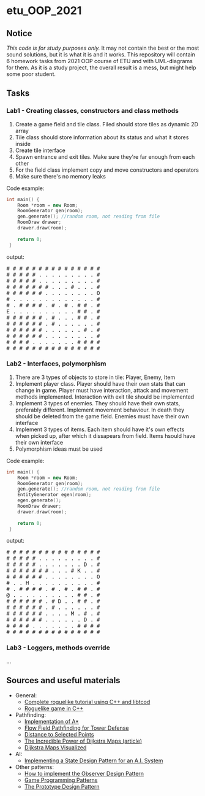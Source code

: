 # etu_OOP_2021

## Notice
_This code is for study purposes only._ It may not contain the best or the most sound solutions, but it is what it is and it works.
This repository will contain 6 homework tasks from 2021 OOP course of ETU and with UML-diagrams for them. As it is a study project, the overall result is a mess, but might help some poor student.

## Tasks

### Lab1 - Creating classes, constructors and class methods
1. Create a game field and tile class. Filed should store tiles as dynamic 2D array
2. Tile class should store information about its status and what it stores inside
3. Create tile interface
4. Spawn entrance and exit tiles. Make sure they're far enough from each other
5. For the field class implement copy and move constructors and operators
6. Make sure there's no memory leaks

Code example:
```c++
int main() {    
    Room *room = new Room;
    RoomGenerator gen(room);
    gen.generate(); //random room, not reading from file
    RoomDraw drawer;
    drawer.draw(room);
    
    return 0;
 }
```
output:
<pre>
# # # # # # # # # # # # # # #
# # # # # . . . . . . . . . #
# # # # # . . . . . . . . . #
# # # # # # # . . . # . . . #
# # # # # # . . . . . . . . O
# . . . . . . . . . . . . . #
# . # # # # . # . # . # # . #
E . . . . . . . . . . # # . #
# # # # # # . # . . . # # . #
# # # # # # . # . . . . . . #
# # # # # # . . . . . . # . #
# # # # # # . . . . . . . . #
# # # # . . . . . . . # # # #
# # # # # # # # # # # # # # #
</pre>
### Lab2 - Interfaces, polymorphism
1. There are 3 types of objects to store in tile: Player, Enemy, Item
2. Implement player class. Player should have their own stats that can change in game. Player must have interaction, attack and movement methods implemented. Interaction with exit tile should be implemented
3. Implement 3 types of enemies. They should have their own stats, preferably different. Implement movement behaviour. In death they should be deleted from the game field. Enemies must have their own interface
4. Implement 3 types of items. Each item should have it's own effects when picked up, after which it dissapears from field. Items hsould have their own interface
5. Polymorphism ideas must be used

Code example:
```c++
int main() {    
    Room *room = new Room;
    RoomGenerator gen(room);
    gen.generate(); //random room, not reading from file
    EntityGenerator egen(room);
    egen.generate();
    RoomDraw drawer;
    drawer.draw(room);
    
    return 0;
 }
```
output:
<pre>
# # # # # # # # # # # # # # # 
# # # # # . . . . . . . . . # 
# # # # # . . . . . . . D . # 
# # # # # # # . . . # K . . # 
# # # # # # . . . . . . . . O 
# . . H . . . . . . . . . . # 
# . # # # # . # . # . # # . # 
@ . . . . . . . . . . # # . # 
# # # # # # . # D . . # # . # 
# # # # # # . # . . . . . . # 
# # # # # # . . . . M . # . # 
# # # # # # . . . . . . D . # 
# # # # . . . . . . . # # # # 
# # # # # # # # # # # # # # #
</pre>

### Lab3 - Loggers, methods override
...


## Sources and useful materials
- General:
  - [Complete roguelike tutorial using C++ and libtcod](http://www.roguebasin.com/index.php/Complete_roguelike_tutorial_using_C%2B%2B_and_libtcod_-_part_1:_setting_up)
  - [Roguelike game in C++](https://solarianprogrammer.com/2012/07/12/roguelike-game-cpp-11-part-0/)
- Pathfinding:
  - [Implementation of A*](https://www.redblobgames.com/pathfinding/a-star/implementation.html#python-astar) 
  - [Flow Field Pathfinding for Tower Defense](https://www.redblobgames.com/pathfinding/tower-defense/) 
  - [Distance to Selected Points](https://www.redblobgames.com/pathfinding/distance-to-any/)
  - [The Incredible Power of Dijkstra Maps (article)](http://www.roguebasin.com/index.php?title=The_Incredible_Power_of_Dijkstra_Maps)
  - [Dijkstra Maps Visualized](http://www.roguebasin.com/index.php?title=Dijkstra_Maps_Visualized#--_Variable_strengths.2C_and_what_distance_really_means_--)
- AI:
  - [Implementing a State Design Pattern for an A.I. System](https://www.haroldserrano.com/blog/category/Design+Patterns)
- Other patterns:
  - [How to implement the Observer Design Pattern](https://www.haroldserrano.com/blog/implementing-the-observer-design-pattern)
  - [Game Programming Patterns](http://gameprogrammingpatterns.com/contents.html)
  - [The Prototype Design Pattern](http://gameprogrammingpatterns.com/prototype.html)
